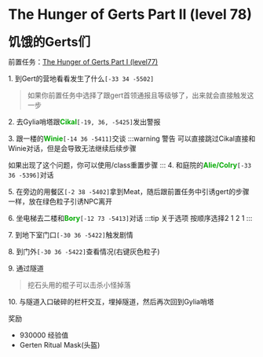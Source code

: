 # The Hunger of Gerts Part II (level 78)
<span style="font-size: 25px;">**饥饿的Gerts们**</span>

前置任务：[The Hunger of Gerts Part I (level77)](/quests/lvl71-80/level%2077%20-%20the%20hunger%20of%20gerts%20part%20i.html)

<span class="stage-index">1.</span> 到Gert的营地看看发生了什么`[-33 34 -5502]`
>如果你前置任务中选择了跟gert首领通报且等级够了，出来就会直接触发这一步

<span class="stage-index">2.</span> 去Gylia哨塔跟<font color=00AA00>**Cikal**</font>`[-19, 36, -5425]`发出警报

<span class="stage-index">3.</span> 跟一楼的<font color=00AA00>**Winie**</font>`[-14 36 -5411]`交谈
:::warning 警告
可以直接跳过Cikal直接和Winie对话，但是会导致无法继续后续步骤

如果出现了这个问题，你可以使用/class重置步骤
:::
<span class="stage-index">4.</span> 和庭院的<font color=00AA00>**Alie/Colry**</font>`[-33 36 -5396]`对话


<span class="stage-index">5.</span> 在旁边的用餐区`[-2 38 -5402]`拿到Meat，随后跟前置任务中引诱gert的步骤一样，放在绿色粒子引诱NPC离开

<span class="stage-index">6.</span> 坐电梯去二楼和<font color=00AA00>**Bory**</font>`[-12 73 -5413]`对话
:::tip 关于选项
按顺序选择2 1 2 1
:::

<span class="stage-index">7.</span> 到地下室门口`[-30 36 -5422]`触发剧情

<span class="stage-index">8.</span> 到门外`[-30 36 -5422]`查看情况(右键灰色粒子)

<span class="stage-index">9.</span> 通过隧道
>挖石头用的棍子可以击杀小怪掉落

<span class="stage-index">10.</span> 与隧道入口破碎的栏杆交互，埋掉隧道，然后再次回到Gylia哨塔

奖励
+ 930000 经验值
+ Gerten Ritual Mask(头盔)